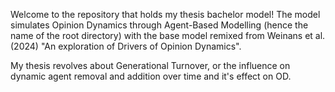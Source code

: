 Welcome to the repository that holds my thesis bachelor model! The model simulates Opinion Dynamics through 
Agent-Based Modelling (hence the name of the root directory) with the base model remixed from Weinans et al. (2024) "An exploration of Drivers of Opinion Dynamics".

My thesis revolves about Generational Turnover, or the influence on dynamic agent removal and addition over time and it's effect on OD.
